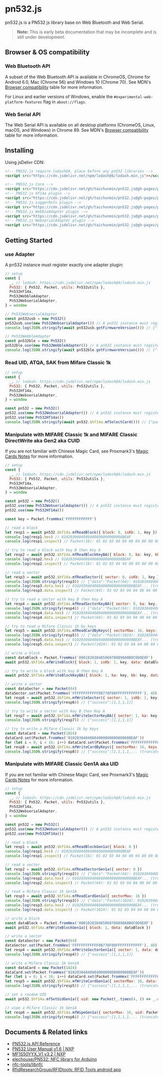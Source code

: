 # pn532.js

pn532.js is a PN532 js library base on Web Bluetooth and Web Serial.

> **Note:** This is early beta documentation that may be incomplete and is still under development.

## Browser & OS compatibility

### Web Bluetooth API

A subset of the Web Bluetooth API is available in ChromeOS, Chrome for Android 6.0, Mac (Chrome 56) and Windows 10 (Chrome 70). See MDN's [Browser compatibility](https://developer.mozilla.org/docs/Web/API/Web_Bluetooth_API#Browser_compatibility) table for more information.

For Linux and earlier versions of Windows, enable the `#experimental-web-platform-features` flag in `about://flags`.

### Web Serial API

The Web Serial API is available on all desktop platforms (ChromeOS, Linux, macOS, and Windows) in Chrome 89. See MDN's [Browser compatibility](https://developer.mozilla.org/docs/Web/API/Serial#browser_compatibility) table for more information.

## Installing

Using jsDelivr CDN:

```html
<!-- PN532.js require lodash@4, place before any pn532 libraries -->
<script src="https://cdn.jsdelivr.net/npm/lodash@4/lodash.min.js"></script>

<!-- PN532.js Core -->
<script src="https://cdn.jsdelivr.net/gh/taichunmin/pn532.js@gh-pages/pn532.min.js"></script>
<!-- PN532.js Hf14a plugin -->
<script src="https://cdn.jsdelivr.net/gh/taichunmin/pn532.js@gh-pages/plugin/Hf14a.min.js"></script>
<!-- PN532.js LoggerRxTx plugin -->
<script src="https://cdn.jsdelivr.net/gh/taichunmin/pn532.js@gh-pages/plugin/LoggerRxTx.min.js"></script>
<!-- PN532.js WebbleAdapter plugin -->
<script src="https://cdn.jsdelivr.net/gh/taichunmin/pn532.js@gh-pages/plugin/WebbleAdapter.min.js"></script>
<!-- PN532.js WebserialAdapter plugin -->
<script src="https://cdn.jsdelivr.net/gh/taichunmin/pn532.js@gh-pages/plugin/WebserialAdapter.min.js"></script>
```

## Getting Started

### use Adapter

A pn532 instance must register exactly one adapter plugin:

```js
// setup
const {
  _, // lodash: https://cdn.jsdelivr.net/npm/lodash@4/lodash.min.js
  Pn532: { Pn532, Packet, utils: Pn532utils },
  Pn532Hf14a,
  Pn532WebbleAdapter,
  Pn532WebserialAdapter,
} = window

// Pn532WebserialAdapter
const pn532usb = new Pn532()
pn532usb.use(new Pn532WebserialAdapter()) // A pn532 instance must register exactly one adapter plugin
console.log(JSON.stringify(await pn532usb.getFirmwareVersion())) // {"firmware":"1.6","ic":"PN532","iso14443a":true,"iso14443b":true,"iso18092":true}

// Pn532WebbleAdapter
const pn532ble = new Pn532()
pn532ble.use(new Pn532WebbleAdapter()) // A pn532 instance must register exactly one adapter plugin
console.log(JSON.stringify(await pn532ble.getFirmwareVersion())) // {"firmware":"1.6","ic":"PN532","iso14443a":true,"iso14443b":true,"iso18092":true}
```

### Read UID, ATQA, SAK from Mifare Classic 1k

```js
// setup
const {
  _, // lodash: https://cdn.jsdelivr.net/npm/lodash@4/lodash.min.js
  Pn532: { Pn532, Packet, utils: Pn532utils },
  Pn532Hf14a,
  Pn532WebserialAdapter,
} = window

const pn532 = new Pn532()
pn532.use(new Pn532WebserialAdapter()) // A pn532 instance must register exactly one adapter plugin
pn532.use(new Pn532Hf14a())
console.log(JSON.stringify(await pn532.$hf14a.mfSelectCard())) // {"pack":"Packet(9): 010004080407460D6D","atqa":"Packet(2): 0004","sak":"Packet(1): 08","uid":"Packet(4): 07460D6D","rats":"Packet(0)"}
```

### Manipulate with MIFARE Classic 1k and MIFARE Classic DirectWrite aka Gen2 aka CUID

If you are not familiar with Chinese Magic Card, see Proxmark3's [Magic Cards Notes](https://github.com/RfidResearchGroup/proxmark3/blob/master/doc/magic_cards_notes.md) for more information.

```js
// setup
const {
  _, // lodash: https://cdn.jsdelivr.net/npm/lodash@4/lodash.min.js
  Pn532: { Pn532, Packet, utils: Pn532utils },
  Pn532Hf14a,
  Pn532WebserialAdapter,
} = window

const pn532 = new Pn532()
pn532.use(new Pn532WebserialAdapter()) // A pn532 instance must register exactly one adapter plugin
pn532.use(new Pn532Hf14a())

const key = Packet.fromHex('FFFFFFFFFFFF')

// read a block
let resp1 = await pn532.$hf14a.mfReadBlock({ block: 0, isKb: 1, key })
console.log(resp1.hex) // 0102030404080400000000000000BEAF
console.log(resp1.inspect) // Packet(16): 01 02 03 04 04 08 04 00 00 00 00 00 00 00 BE AF

// try to read a block with key B then Key A
let resp2 = await pn532.$hf14a.mfReadBlockKeyBA({ block: 0, ka: key, kb: key })
console.log(resp2.hex) // 0102030404080400000000000000BEAF
console.log(resp2.inspect) // Packet(16): 01 02 03 04 04 08 04 00 00 00 00 00 00 00 BE AF

// read a sector
let resp3 = await pn532.$hf14a.mfReadSector({ sector: 0, isKb: 1, key })
console.log(JSON.stringify(resp3)) // {"data":"Packet(64): 0102030404080400000000000000BEAF... (truncated)","success":[1,1,1,1]}
console.log(resp3.data.hex) // 0102030404080400000000000000BEAF... (truncated)
console.log(resp3.data.inspect) // Packet(64): 01 02 03 04 04 08 04 00 00 00 00 00 00 00 BE AF... (truncated)

// try to read a sector with key B then Key A
let resp4 = await pn532.$hf14a.mfReadSectorKeyBA({ sector: 0, ka: key, kb: key })
console.log(JSON.stringify(resp4)) // {"data":"Packet(64): 0102030404080400000000000000BEAF... (truncated)","success":{"key":[1,1],"read":[1,1,1,1]}}
console.log(resp4.data.hex) // 0102030404080400000000000000BEAF... (truncated)
console.log(resp4.data.inspect) // Packet(64): 01 02 03 04 04 08 04 00 00 00 00 00 00 00 BE AF... (truncated)

// try to read a Mifare Classic 1k by keys
let resp5 = await pn532.$hf14a.mfReadCardByKeys({ sectorMax: 16, keys: [key] })
console.log(JSON.stringify(resp5)) // {"data":"Packet(1024): 0102030404080400000000000000BEAF... (truncated)","success":{"key":["Packet(6): FFFFFFFFFFFF",... (truncated)],"read":[1,1,1,1,... (truncated)]}}
console.log(resp5.data.hex) // 0102030404080400000000000000BEAF... (truncated)
console.log(resp5.data.inspect) // Packet(1024): 01 02 03 04 04 08 04 00 00 00 00 00 00 00 BE AF... (truncated)

// write a block
const dataBlock = Packet.fromHex('000102030405060708090A0B0C0D0E0F')
await pn532.$hf14a.mfWriteBlock({ block: 1, isKb: 1, key, data: dataBlock })

// try to write a block with key B then Key A
await pn532.$hf14a.mfWriteBlockKeyBA({ block: 1, ka: key, kb: key, data: dataBlock })

// write a sector
const dataSector = new Packet(64)
dataSector.set(Packet.fromHex('FFFFFFFFFFFF08778F00FFFFFFFFFFFF'), 48)
let resp6 = await pn532.$hf14a.mfWriteSector({ sector: 1, isKb: 1, key, data: dataSector })
console.log(JSON.stringify(resp6)) // {"success":[1,1,1,1]}

// try to write a sector with key B then Key A
let resp7 = await pn532.$hf14a.mfWriteSectorKeyBA({ sector: 1, ka: key, kb: key, data: dataSector })
console.log(JSON.stringify(resp7)) // {"success":[1,1,1,1]}

// try to write a Mifare Classic 1k by keys
const dataCard = new Packet(1024)
dataCard.set(Packet.fromHex('0102030404080400000000000000BEAF'))
for (let i = 0; i < 16; i++) dataCard.set(Packet.fromHex('FFFFFFFFFFFF08778F00FFFFFFFFFFFF'), i * 64 + 48)
let resp8 = await pn532.$hf14a.mfWriteCardByKeys({ sectorMax: 16, keys: [key], data: dataCard })
console.log(JSON.stringify(resp8)) // {"success":[1,1,1,1,... (truncated)]}
```

### Manipulate with MIFARE Classic Gen1A aka UID

If you are not familiar with Chinese Magic Card, see Proxmark3's [Magic Cards Notes](https://github.com/RfidResearchGroup/proxmark3/blob/master/doc/magic_cards_notes.md) for more information.

```js
// setup
const {
  _, // lodash: https://cdn.jsdelivr.net/npm/lodash@4/lodash.min.js
  Pn532: { Pn532, Packet, utils: Pn532utils },
  Pn532Hf14a,
  Pn532WebserialAdapter,
} = window

const pn532 = new Pn532()
pn532.use(new Pn532WebserialAdapter()) // A pn532 instance must register exactly one adapter plugin
pn532.use(new Pn532Hf14a())

// read a block
let resp1 = await pn532.$hf14a.mfReadBlockGen1a({ block: 0 })
console.log(resp1.hex) // 0102030404080400000000000000BEAF
console.log(resp1.inspect) // Packet(16): 01 02 03 04 04 08 04 00 00 00 00 00 00 00 BE AF

// read a sector
let resp2 = await pn532.$hf14a.mfReadSectorGen1a({ sector: 0 })
console.log(JSON.stringify(resp2)) // {"data":"Packet(64): 0102030404080400000000000000BEAF... (truncated)","success":[1,1,1,1]}
console.log(resp2.data.hex) // 0102030404080400000000000000BEAF... (truncated)
console.log(resp2.data.inspect) // Packet(64): 01 02 03 04 04 08 04 00 00 00 00 00 00 00 BE AF... (truncated)

// read a Mifare Classic 1k Gen1A
let resp3 = await pn532.$hf14a.mfReadCardGen1a({ sectorMax: 16 })
console.log(JSON.stringify(resp3)) // {"data":"Packet(1024): 0102030404080400000000000000BEAF... (truncated)","success":[1,1,1,1,... (truncated)]}
console.log(resp3.data.hex) // 0102030404080400000000000000BEAF... (truncated)
console.log(resp3.data.inspect) // Packet(1024): 01 02 03 04 04 08 04 00 00 00 00 00 00 00 BE AF... (truncated)

// write a block
const dataBlock = Packet.fromHex('000102030405060708090A0B0C0D0E0F')
await pn532.$hf14a.mfWriteBlockGen1a({ block: 1, data: dataBlock })

// write a sector
const dataSector = new Packet(64)
dataSector.set(Packet.fromHex('FFFFFFFFFFFF08778F00FFFFFFFFFFFF'), 48)
let resp4 = await pn532.$hf14a.mfWriteSectorGen1a({ sector: 1, data: dataSector })
console.log(JSON.stringify(resp4)) // {"success":[1,1,1,1]}

// write a Mifare Classic 1k Gen1A
const dataCard = new Packet(1024)
dataCard.set(Packet.fromHex('0102030404080400000000000000BEAF'))
for (let i = 0; i < 16; i++) dataCard.set(Packet.fromHex('FFFFFFFFFFFF08778F00FFFFFFFFFFFF'), i * 64 + 48)
let resp5 = await pn532.$hf14a.mfWriteCardGen1a({ sectorMax: 16, data: dataCard })
console.log(JSON.stringify(resp5)) // {"success":[1,1,1,1,... (truncated)]}

// set a random UID
await pn532.$hf14a.mfSetUidGen1a({ uid: new Packet(_.times(4, () => _.random(0, 0xFF))) })

// wipe a Mifare Classic 1k Gen1A
let resp6 = await pn532.$hf14a.mfWipeGen1a({ sectorMax: 16, uid: Packet.fromHex('01020304') })
console.log(JSON.stringify(resp6)) // {"success":[1,1,1,1,... (truncated)]}
```

## Documents & Related links

* [PN532.js API Reference](https://taichunmin.idv.tw/pn532.js/docs/)
* [PN532 User Manual v1.6 | NXP](https://www.nxp.com/docs/en/user-guide/141520.pdf)
* [MF1S50YYX_V1 v3.2 | NXP](https://www.nxp.com/docs/en/data-sheet/MF1S50YYX_V1.pdf)
* [elechouse/PN532: NFC library for Arduino](https://github.com/elechouse/PN532)
* [nfc-tools/libnfc](https://github.com/nfc-tools/libnfc)
* [RfidResearchGroup/RFIDtools: RFID Tools android app](https://github.com/RfidResearchGroup/RFIDtools)

